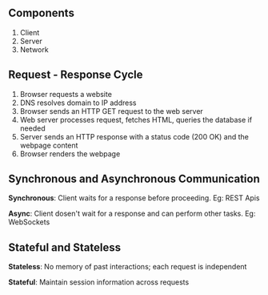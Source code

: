 ## Components

1. Client
2. Server
3. Network

## Request - Response Cycle

1. Browser requests a website
2. DNS resolves domain to IP address
3. Browser sends an HTTP GET request to the web server
4. Web server processes request, fetches HTML, queries the database if needed
5. Server sends an HTTP response with a status code (200 OK) and the webpage content 
6. Browser renders the webpage

## Synchronous and Asynchronous Communication

**Synchronous**: Client waits for a response before proceeding. Eg: REST Apis

**Async**: Client dosen't wait for a response and can perform other tasks. Eg: WebSockets

## Stateful and Stateless

**Stateless**: No memory of past interactions; each request is independent

**Stateful**: Maintain session information across requests